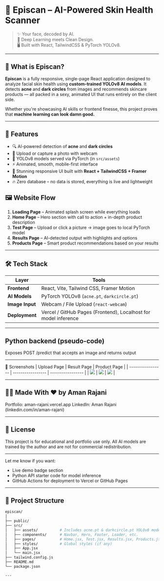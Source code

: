 # 🚀 Episcan – AI-Powered Skin Health Scanner

> ✨ Your face, decoded by AI.  
> 🧠 Deep Learning meets Clean Design.  
> 🖥️ Built with React, TailwindCSS & PyTorch YOLOv8.

---

## 🧬 What is Episcan?

**Episcan** is a fully responsive, single-page React application designed to analyze facial skin health using **custom-trained YOLOv8 AI models**. It detects **acne** and **dark circles** from images and recommends skincare products — all packed in a sexy, animated UI that runs entirely on the client side.

Whether you're showcasing AI skills or frontend finesse, this project proves that **machine learning can look damn good.**

---

## 🎯 Features

- 🔍 AI-powered detection of **acne** and **dark circles**
- 📸 Upload or capture a photo with webcam
- 🧠 YOLOv8 models served via PyTorch (in `src/assets`)
- ⚡ Animated, smooth, mobile-first interface
- 🎨 Stunning responsive UI built with **React + TailwindCSS + Framer Motion**
- 🔥 Zero database – no data is stored, everything is live and lightweight



## 🖼️ Website Flow

1. **Loading Page** – Animated splash screen while everything loads
2. **Home Page** – Hero section with call to action + in-depth product description
3. **Test Page** – Upload or click a picture → image goes to local PyTorch model
4. **Results Page** – AI-detected output with highlights and options
5. **Products Page** – Smart product recommendations based on your results

---

## 🛠️ Tech Stack

| Layer           | Tools                                                           |
| --------------- | --------------------------------------------------------------- |
| **Frontend**    | React, Vite, Tailwind CSS, Framer Motion                        |
| **AI Models**   | PyTorch YOLOv8 (`acne.pt`, `darkcircle.pt`)                     |
| **Image Input** | Webcam / File Upload (`react-webcam`)                           |
| **Deployment**  | Vercel / GitHub Pages (Frontend), Localhost for model inference |

---

## Python backend (pseudo-code)
Exposes POST /predict that accepts an image and returns output

---

📸 Screenshots
| Upload Page       | Result Page       | Product Page      |
| ----------------- | ----------------- | ----------------- |
| ![](your_ss1.png) | ![](your_ss2.png) | ![](your_ss3.png) |

---

## 👨‍💻 Made With ❤️ by Aman Rajani
Portfolio: aman-rajani.vercel.app
LinkedIn: Aman Rajani (linkedin.com/in/aman-rajani)

---

## 📄 License
This project is for educational and portfolio use only. All AI models are trained by the author and are not for commercial redistribution.

---

Let me know if you want:
- Live demo badge section
- Python API starter code for model inference
- GitHub Actions for deployment to Vercel or GitHub Pages

---

## 📂 Project Structure

```bash
episcan/
│
├── public/
├── src/
│   ├── assets/          # Includes acne.pt & darkcircle.pt YOLOv8 models
│   ├── components/      # Navbar, Hero, Footer, Loader, etc.
│   ├── pages/           # Home.jsx, Test.jsx, Results.jsx, Products.jsx
│   ├── styles/          # Global styles (if any)
│   ├── App.jsx
│   └── main.jsx
├── tailwind.config.js
├── README.md
└── package.json

---
